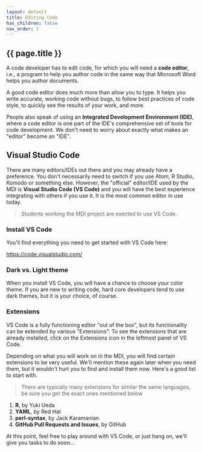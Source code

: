 ```yaml
---
layout: default
title: Editing Code
has_children: false
nav_order: 2
---
```


## {{ page.title }}

A code developer has to edit code, for which you
will need a **code editor**, i.e., a program to help you author code
in the same way that Microsoft Word helps you author documents.

A good code editor does much more than allow you to type.
It helps you write accurate, working code without bugs,
to follow best practices of code style, to quickly see
the results of your work, and more.

People also speak of using an **Integrated Development Environment (IDE)**,
where a code editor is one part of the IDE's comprehensive set of tools
for code development. We don't need to worry about exactly what 
makes an "editor" become an "IDE".

## Visual Studio Code

There are many editors/IDEs out there and you may already 
have a preference. You don't necessarily need to switch if you 
use Atom, R Studio, Komodo or something else. However, the "official"
editor/IDE used by the MDI is **Visual Studio Code (VS Code)** and you will have
the best experience integrating with others if you use it. It is 
the most common editor in use today. 

> Students working the MDI project are exected to use VS Code.

### Install VS Code

You'll find everything you need to get started with VS Code here:

https://code.visualstudio.com/

### Dark vs. Light theme

When you install VS Code, you will have a chance to choose your color
theme. If you are new to writing code, hard core developers tend to use 
dark themes, but it is your choice, of course.

### Extensions

VS Code is a fully functioning editor "out of the box", but its functionality
can be extended by various "Extensions". To see the extensions that are
already installed, click on the Extensions icon in the leftmost panel of VS Code.

Depending on what you will work on in the MDI, you will find certain extensions 
to be very useful. We'll mention these again later when you need them, but it
wouldn't hurt you to find and install them now. Here's a good list to start with. 

> There are typically many extensions for similar the same languages, be sure you get the exact ones mentioned below

1) **R**, by Yuki Ueda
2) **YAML**, by Red Hat
3) **perl-syntax**, by Jack Karamanian
4) **GitHub Pull Requests and Issues**, by GitHub

At this point, feel free to play around with VS Code, or just hang on, we'll give you tasks to do soon...
